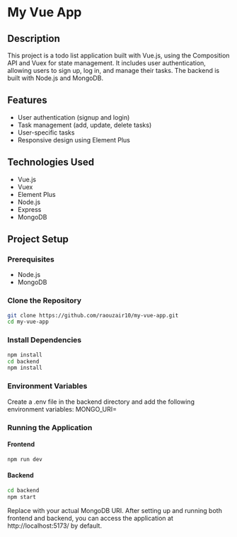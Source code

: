 # My Vue App

## Description
This project is a todo list application built with Vue.js, using the Composition API and Vuex for state management. It includes user authentication, allowing users to sign up, log in, and manage their tasks. The backend is built with Node.js and MongoDB.

## Features
- User authentication (signup and login)
- Task management (add, update, delete tasks)
- User-specific tasks
- Responsive design using Element Plus

## Technologies Used
- Vue.js
- Vuex
- Element Plus
- Node.js
- Express
- MongoDB

## Project Setup

### Prerequisites
- Node.js
- MongoDB

### Clone the Repository
```bash
git clone https://github.com/raouzair10/my-vue-app.git
cd my-vue-app
```

### Install Dependencies
```bash
npm install
cd backend
npm install
```

### Environment Variables
Create a .env file in the backend directory and add the following environment variables:
MONGO_URI=<your-mongodb-uri>


### Running the Application
#### Frontend
```bash
npm run dev
```
#### Backend
```bash
cd backend
npm start
```

Replace <your-mongodb-uri> with your actual MongoDB URI. After setting up and running both frontend and backend, you can access the application at http://localhost:5173/ by default.